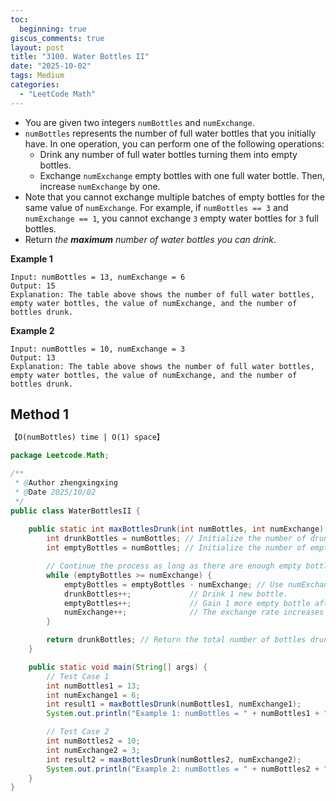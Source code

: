 ```yaml
---
toc:
  beginning: true
giscus_comments: true
layout: post
title: "3100. Water Bottles II"
date: "2025-10-02"
tags: Medium
categories:
  - "LeetCode Math"
---
```



- You are given two integers `numBottles` and `numExchange`.
- `numBottles` represents the number of full water bottles that you initially have. In one operation, you can perform one of the following operations:
  - Drink any number of full water bottles turning them into empty bottles.
  - Exchange `numExchange` empty bottles with one full water bottle. Then, increase `numExchange` by one.
- Note that you cannot exchange multiple batches of empty bottles for the same value of `numExchange`. For example, if `numBottles == 3` and `numExchange == 1`, you cannot exchange `3` empty water bottles for `3` full bottles.
- Return *the **maximum** number of water bottles you can drink*.

**Example 1**

```
Input: numBottles = 13, numExchange = 6
Output: 15
Explanation: The table above shows the number of full water bottles, empty water bottles, the value of numExchange, and the number of bottles drunk.
```

**Example 2**

```
Input: numBottles = 10, numExchange = 3
Output: 13
Explanation: The table above shows the number of full water bottles, empty water bottles, the value of numExchange, and the number of bottles drunk.
```

## Method 1

```tex
【O(numBottles) time | O(1) space】
```

```java
package Leetcode.Math;

/**
 * @Author zhengxingxing
 * @Date 2025/10/02
 */
public class WaterBottlesII {
    
    public static int maxBottlesDrunk(int numBottles, int numExchange) {
        int drunkBottles = numBottles; // Initialize the number of drunk bottles with the initial number of bottles.
        int emptyBottles = numBottles; // Initialize the number of empty bottles with the initial number of bottles.

        // Continue the process as long as there are enough empty bottles to exchange.
        while (emptyBottles >= numExchange) {
            emptyBottles = emptyBottles - numExchange; // Use numExchange empty bottles for an exchange.
            drunkBottles++;             // Drink 1 new bottle.
            emptyBottles++;             // Gain 1 more empty bottle after drinking.
            numExchange++;              // The exchange rate increases for the next exchange.
        }

        return drunkBottles; // Return the total number of bottles drunk.
    }

    public static void main(String[] args) {
        // Test Case 1
        int numBottles1 = 13;
        int numExchange1 = 6;
        int result1 = maxBottlesDrunk(numBottles1, numExchange1);
        System.out.println("Example 1: numBottles = " + numBottles1 + ", numExchange = " + numExchange1 + ", Result = " + result1); // Output: 15

        // Test Case 2
        int numBottles2 = 10;
        int numExchange2 = 3;
        int result2 = maxBottlesDrunk(numBottles2, numExchange2);
        System.out.println("Example 2: numBottles = " + numBottles2 + ", numExchange = " + numExchange2 + ", Result = " + result2); // Output: 13
    }
}
```





